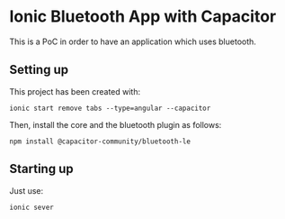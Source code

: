 # Ionic Bluetooth App with Capacitor

This is a PoC in order to have an application which uses bluetooth.

## Setting up

This project has been created with:

```console
ionic start remove tabs --type=angular --capacitor
```

Then, install the core and the bluetooth plugin as follows:

```console
npm install @capacitor-community/bluetooth-le
```

## Starting up

Just use:

```console
ionic sever
```